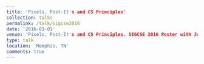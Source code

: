 ```yaml
---
title: 'Pixels, Post-It's and CS Principles'
collection: talks
permalink: /talk/sigcse2016
date: '2016-03-01'
venue: 'Pixels, Post-It's and CS Principles. SIGCSE 2016 Poster with Jeffrey L. Popyack.'
type: talk
location: 'Memphis, TN'
comments: true
---
```


